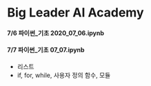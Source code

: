 # Big Leader AI Academy

#### 7/6 파이썬_기초 2020_07_06.ipynb

#### 7/7 파이썬_기초 07_07.ipynb
- 리스트
- if, for, while, 사용자 정의 함수, 모듈
